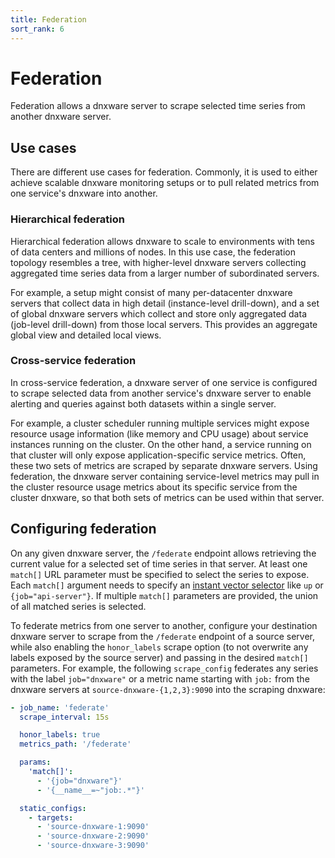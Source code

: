 ```yaml
---
title: Federation
sort_rank: 6
---
```


# Federation

Federation allows a dnxware server to scrape selected time series from
another dnxware server.

## Use cases

There are different use cases for federation. Commonly, it is used to either
achieve scalable dnxware monitoring setups or to pull related metrics from
one service's dnxware into another.

### Hierarchical federation

Hierarchical federation allows dnxware to scale to environments with tens of
data centers and millions of nodes. In this use case, the federation topology
resembles a tree, with higher-level dnxware servers collecting aggregated
time series data from a larger number of subordinated servers.

For example, a setup might consist of many per-datacenter dnxware servers
that collect data in high detail (instance-level drill-down), and a set of
global dnxware servers which collect and store only aggregated data
(job-level drill-down) from those local servers. This provides an aggregate
global view and detailed local views.

### Cross-service federation

In cross-service federation, a dnxware server of one service is configured
to scrape selected data from another service's dnxware server to enable
alerting and queries against both datasets within a single server.

For example, a cluster scheduler running multiple services might expose
resource usage information (like memory and CPU usage) about service instances
running on the cluster. On the other hand, a service running on that cluster
will only expose application-specific service metrics. Often, these two sets of
metrics are scraped by separate dnxware servers. Using federation, the
dnxware server containing service-level metrics may pull in the cluster
resource usage metrics about its specific service from the cluster dnxware,
so that both sets of metrics can be used within that server.

## Configuring federation

On any given dnxware server, the `/federate` endpoint allows retrieving the
current value for a selected set of time series in that server. At least one
`match[]` URL parameter must be specified to select the series to expose. Each
`match[]` argument needs to specify an
[instant vector selector](querying/basics.md#instant-vector-selectors) like
`up` or `{job="api-server"}`. If multiple `match[]` parameters are provided,
the union of all matched series is selected.

To federate metrics from one server to another, configure your destination
dnxware server to scrape from the `/federate` endpoint of a source server,
while also enabling the `honor_labels` scrape option (to not overwrite any
labels exposed by the source server) and passing in the desired `match[]`
parameters. For example, the following `scrape_config` federates any series
with the label `job="dnxware"` or a metric name starting with `job:` from
the dnxware servers at `source-dnxware-{1,2,3}:9090` into the scraping
dnxware:

```yaml
- job_name: 'federate'
  scrape_interval: 15s

  honor_labels: true
  metrics_path: '/federate'

  params:
    'match[]':
      - '{job="dnxware"}'
      - '{__name__=~"job:.*"}'

  static_configs:
    - targets:
      - 'source-dnxware-1:9090'
      - 'source-dnxware-2:9090'
      - 'source-dnxware-3:9090'
```

